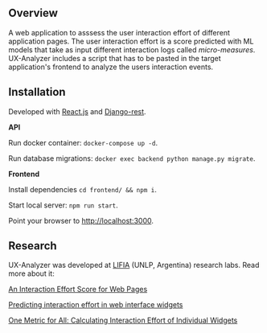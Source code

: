 ## Overview
A web application to asssess the user interaction effort of different application pages. The user interaction effort is a score predicted with ML models that take as input different interaction logs called _micro-measures_. UX-Analyzer includes a script that has to be pasted in the target application's frontend to analyze the users interaction events.

## Installation
Developed with [React.js](https://react.dev/) and [Django-rest](https://www.django-rest-framework.org/).

**API**

Run docker container:
`docker-compose up -d`.

Run database migrations:
`docker exec backend python manage.py migrate`.

**Frontend**

Install dependencies
`cd frontend/ && npm i`.

Start local server:
`npm run start`.

Point your browser to <http://localhost:3000>.


## Research
UX-Analyzer was developed at [LIFIA](https://lifia.info.unlp.edu.ar/) (UNLP, Argentina) research labs. Read more about it:

[An Interaction Effort Score for Web Pages](https://www.scitepress.org/PublicationsDetail.aspx?ID=2auIjTuC36I=&t=1)

[Predicting interaction effort in web interface widgets](https://doi.org/10.1016/j.ijhcs.2022.102919)

[One Metric for All: Calculating Interaction Effort of Individual Widgets](https://dl.acm.org/doi/10.1145/3290607.3312902)